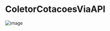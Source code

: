 # ColetorCotacoesViaAPI

![image](https://github.com/user-attachments/assets/bb1654c2-3362-4804-a119-7279bb6052b2)
